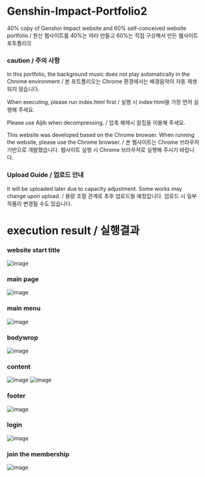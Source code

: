 # Genshin-Impact-Portfolio2
40% copy of Genshin Impact website and 60% self-conceived website portfolio / 원신 웹사이트를 40%는 따라 만들고 60%는 직접 구상해서 만든 웹사이트 포토폴리오<br>
<h3>caution / 주의 사항</h3>
<p> In this portfolio, the background music does not play automatically in the Chrome environment / 본 포트폴리오는 Chrome 환경에서는 배경음악이 자동 재생되지 않습니다.</p>
<P> When executing, please run index.html first / 실행 시 index·html을 가장 먼저 실행해 주세요.</P>
<p>Please use Aljib when decompressing. / 압축 해제시 알집을 이용해 주세요.</p>
<p>This website was developed based on the Chrome browser. When running the website, please use the Chrome browser. / 본 웹사이트는 Chrome 브라우저 기반으로 개발했습니다. 웹사이트 실행 시 Chrome 브라우저로 실행해 주시기 바랍니다.</p>

<h3>Upload Guide / 업로드 안내</h3>
<p> It will be uploaded later due to capacity adjustment. Some works may change upon upload. / 용량 조절 관계로 추후 업로드될 예정입니다. 업로드 시 일부 작품이 변경될 수도 있습니다.</p>

# execution result / 실행결과

### website start title
![image](https://github.com/edaild/Genshin-Impact-Portfolio2/assets/109999749/05c33b7f-da90-4e3e-8a09-11750fae6552)

### main page
![image](https://github.com/edaild/Genshin-Impact-Portfolio2/assets/109999749/bb5ccb3b-d3de-4f82-ad28-367f79c71cb9)

### main menu
![image](https://github.com/edaild/Genshin-Impact-Portfolio2/assets/109999749/a59d1e4a-a432-4460-9975-fc92cee26e6d)

### bodywrop
![image](https://github.com/edaild/Genshin-Impact-Portfolio2/assets/109999749/84f209b8-463e-434c-9da9-b248ac825282)

### content
![image](https://github.com/edaild/Genshin-Impact-Portfolio2/assets/109999749/d8e1aa70-13d8-49c0-83b3-db3ac3828d28)
![image](https://github.com/edaild/Genshin-Impact-Portfolio2/assets/109999749/ecb7b0b6-ee60-4fd4-a93b-7677ec7a2c26)

### footer
![image](https://github.com/edaild/Genshin-Impact-Portfolio2/assets/109999749/26cd9e3c-ff02-4226-bf01-404fd9e6579d)

### login
![image](https://github.com/edaild/Genshin-Impact-Portfolio2/assets/109999749/7d4783ab-6cc7-4f0d-b996-42a47e99c4f6)

### join the membership
![image](https://github.com/edaild/Genshin-Impact-Portfolio2/assets/109999749/6f9b2991-d5ad-432c-8a42-759730881e9b)



